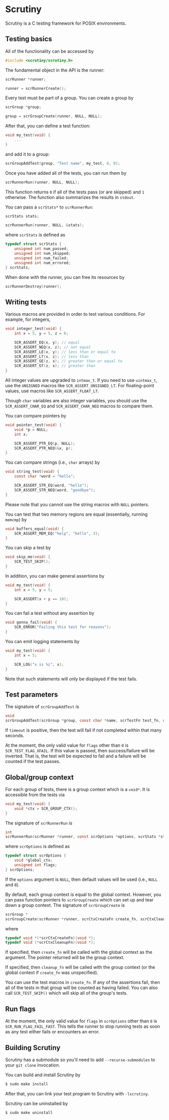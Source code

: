 Scrutiny
========

Scrutiny is a C testing framework for POSIX environments.

Testing basics
--------------

All of the functionality can be accessed by

```c
#include <scrutiny/scrutiny.h>
```

The fundamental object in the API is the runner:

```c
scrRunner *runner;

runner = scrRunnerCreate();
```

Every test must be part of a group.  You can create a group by

```c
scrGroup *group;

group = scrGroupCreate(runner, NULL, NULL);
```

After that, you can define a test function:

```c
void my_test(void) {
    ...
}
```

and add it to a group:

```c
scrGroupAddTest(group, "Test name", my_test, 0, 0);
```

Once you have added all of the tests, you can run them by

```c
scrRunnerRun(runner, NULL, NULL);
```

This function returns `0` if all of the tests pass (or are skipped) and `1` otherwise.  The function also summarizes the results in `stdout`.

You can pass a `scrStats*` to `scrRunnerRun`:

```c
scrStats stats;

scrRunnerRun(runner, NULL, &stats);
```

where `scrStats` is defined as

```c
typedef struct scrStats {
    unsigned int num_passed;
    unsigned int num_skipped;
    unsigned int num_failed;
    unsigned int num_errored;
} scrStats;
```

When done with the runner, you can free its resources by

```c
scrRunnerDestroy(runner);
```

Writing tests
-------------

Various macros are provided in order to test various conditions.  For example, for integers,

```c
void integer_test(void) {
    int x = 5, y = 5, z = 6;

    SCR_ASSERT_EQ(x, y); // equal
    SCR_ASSERT_NEQ(x, z); // not equal
    SCR_ASSERT_LE(x, y); // less than or equal to
    SCR_ASSERT_LT(x, z); // less than
    SCR_ASSERT_GE(z, x); // greater than or equal to
    SCR_ASSERT_GT(z, x); // greater than
}
```

All integer values are upgraded to `intmax_t`.  If you need to use `uintmax_t`, use the `UNSIGNED` macros like `SCR_ASSERT_UNSIGNED_LT`.  For floating-point values, use macros like `SCR_ASSERT_FLOAT_LT`.

Though `char` variables are also integer variables, you should use the `SCR_ASSERT_CHAR_EQ` and `SCR_ASSERT_CHAR_NEQ` macros to compare them.

You can compare pointers by

```c
void pointer_test(void) {
    void *p = NULL;
    int x;

    SCR_ASSERT_PTR_EQ(p, NULL);
    SCR_ASSERT_PTR_NEQ(&x, p);
}
```

You can compare strings (i.e., `char` arrays) by

```c
void string_test(void) {
    const char *word = "hello";

    SCR_ASSERT_STR_EQ(word, "hello");
    SCR_ASSERT_STR_NEQ(word, "goodbye");
}
```

Please note that you cannot use the string macros with `NULL` pointers.

You can test that two memory regions are equal (essentially, running `memcmp`) by

```c
void buffers_equal(void) {
    SCR_ASSERT_MEM_EQ("help", "hello", 3);
}
```

You can skip a test by

```c
void skip_me(void) {
    SCR_TEST_SKIP();
}
```

In addition, you can make general assertions by

```c
void my_test(void) {
    int x = 5, y = 5;

    SCR_ASSERT(x + y == 10);
}
```

You can fail a test without any assertion by

```c
void gonna_fail(void) {
    SCR_ERROR("Failing this test for reasons");
}
```

You can emit logging statements by

```c
void my_test(void) {
    int x = 5;

    SCR_LOG("x is %i", x);
}
```

Note that such statements will only be displayed if the test fails.

Test parameters
---------------

The signature of `scrGroupAddTest` is

```c
void
scrGroupAddTest(scrGroup *group, const char *name, scrTestFn test_fn, unsigned int timeout, unsigned int flags);
```

If `timeout` is positive, then the test will fail if not completed within that many seconds.

At the moment, the only valid value for `flags` other than `0` is `SCR_TEST_FLAG_XFAIL`.  If this value is passed, then success/failure will be inverted.  That is, the test will be expected to fail and a failure will be counted if the test passes.

Global/group context
--------------------

For each group of tests, there is a group context which is a `void*`.  It is accessible from the tests via

```c
void my_test(void) {
    void *ctx = SCR_GROUP_CTX();
}
```

The signature of `scrRunnerRun` is

```c
int
scrRunnerRun(scrRunner *runner, const scrOptions *options, scrStats *stats);
```

where `scrOptions` is defined as

```c
typedef struct scrOptions {
    void *global_ctx;
    unsigned int flags;
} scrOptions;
```

If the `options` argument is `NULL`, then default values will be used (i.e., `NULL` and `0`).

By default, each group context is equal to the global context.  However, you can pass function pointers to `scrGroupCreate` which can set up and tear down a group context.  The signature of `scrGroupCreate` is

```c
scrGroup *
scrGroupCreate(scrRunner *runner, scrCtxCreateFn create_fn, scrCtxCleanupFn cleanup_fn);
```

where

```c
typedef void *(*scrCtxCreateFn)(void *);
typedef void (*scrCtxCleanupFn)(void *);
```

If specified, then `create_fn` will be called with the global context as the argument.  The pointer returned will be the group context.

If specified, then `cleanup_fn` will be called with the group context (or the global context if `create_fn` was unspecified).

You can use the test macros in `create_fn`.  If any of the assertions fail, then all of the tests in that group will be counted as having failed.  You can also call `SCR_TEST_SKIP()` which will skip all of the group's tests.

Run flags
---------

At the moment, the only valid value for `flags` in `scrOptions` other than `0` is `SCR_RUN_FLAG_FAIL_FAST`.  This tells the runner to stop running tests as soon as any test either fails or encounters an error.

Building Scrutiny
-----------------

Scrutiny has a submodule so you'll need to add `--recurse-submodules` to your `git clone` invocation.

You can build and install Scrutiny by

```sh
$ sudo make install
```

After that, you can link your test program to Scrutiny with `-lscrutiny`.

Scrutiny can be uninstalled by

```sh
$ sudo make uninstall
```
